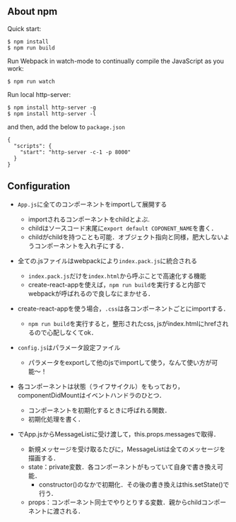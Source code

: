 ## About npm
Quick start:
```
$ npm install
$ npm run build
```

Run Webpack in watch-mode to continually compile the JavaScript as you work:
```
$ npm run watch
```

Run local http-server:
```
$ npm install http-server -g
$ npm install http-server -l
```

and then, add the below to `package.json`

```
{
  "scripts": {
    "start": "http-server -c-1 -p 8000"
  }
}
```

## Configuration
+ `App.js`に全てのコンポーネントをimportして展開する
    + importされるコンポーネントをchildとよぶ.
    + childはソースコード末尾に`export default COPONENT_NAME`を書く．
    + childがchildを持つことも可能．オブジェクト指向と同様，肥大しないようコンポーネントを入れ子にする．

+ 全ての.jsファイルはwebpackにより`index.pack.js`に統合される
    + `index.pack.js`だけを`index.html`から呼ぶことで高速化する機能
    + create-react-appを使えば，`npm run build`を実行すると内部でwebpackが呼ばれるので良しなにまかせる．

+ create-react-appを使う場合，`.css`は各コンポーネントごとにimportする．
    + `npm run build`を実行すると，整形されたcss, jsがindex.htmlにhrefされるので心配しなくてok．

+ `config.js`はパラメータ設定ファイル
    + パラメータをexportして他のjsでimportして使う，なんて使い方が可能〜！

+ 各コンポーネントは状態（ライフサイクル）をもっており，componentDidMountはイベントハンドラのひとつ．
    + コンポーネントを初期化するときに呼ばれる関数．
    + 初期化処理を書く．

+ <MessageList messages={this.state.messages}/>でApp.jsからMessageListに受け渡して，this.props.messagesで取得．
    + 新規メッセージを受け取るたびに，MessageListは全てのメッセージを描画する．
    + state：private変数．各コンポーネントがもっていて自身で書き換え可能．
        + constructor()のなかで初期化．その後の書き換えはthis.setState()で行う．
    + props：コンポーネント同士でやりとりする変数．親からchildコンポーネントに渡される．